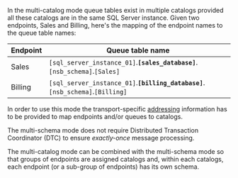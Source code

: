 In the multi-catalog mode queue tables exist in multiple catalogs provided all these catalogs are in the same SQL Server instance. Given two endpoints, Sales and Billing, here's the mapping of the endpoint names to the queue table names:

| Endpoint | Queue table name                                                      |
|----------|-----------------------------------------------------------------------|
| Sales    | `[sql_server_instance_01]`.**`[sales_database]`**.`[nsb_schema]`.`[Sales]`     |
| Billing  | `[sql_server_instance_01]`.**`[billing_database]`**.`[nsb_schema]`.`[Billing]` |

In order to use this mode the transport-specific [addressing](/transports/sql/addressing.md) information has to be provided to map endpoints and/or queues to catalogs.

The multi-schema mode does not require Distributed Transaction Coordinator (DTC) to ensure *exactly-once* message processing.

The multi-catalog mode can be combined with the multi-schema mode so that groups of endpoints are assigned catalogs and, within each catalogs, each endpoint (or a sub-group of endpoints) has its own schema.